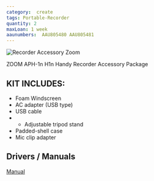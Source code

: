 ```yaml
---
category:  create
tags: Portable-Recorder
quantity: 2
maxLoan: 1 week
aaunumbers:  AAU805480 AAU805481
---
```

![Recorder Accessory Zoom](https://zoomcorp.com/media/original_images/APH-1n_img3_path.png.768x0_q60.png)

ZOOM APH-1n H1n Handy Recorder Accessory Package
## KIT INCLUDES:
-  Foam Windscreen 
-  AC adapter (USB type)  
-  USB cable  
-  - Adjustable tripod stand 
-  Padded-shell case 
-  Mic clip adapter

## Drivers / Manuals
[Manual](https://zoomcorp.com/en/jp/accessories/accessory-packs-and-windscreens/aph-1n/)



